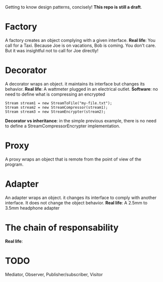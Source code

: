 Getting to know design patterns, concisely! **This repo is still a draft**.

# Factory
A factory creates an object complying with a given interface.
**Real life**: You call for a Taxi. Because Joe is on vacations, Bob is coming. You don't care. But it was insightful not to call for Joe directly!

# Decorator
A decorator wraps an object. it maintains its interface but changes its behavior.
**Real life**: A wattmeter plugged in an electrical outlet.
**Software**:  no need to define what is compressing an encrypted 
```
Stream stream1 = new StreamToFile("my-file.txt");
Stream stream2 = new StreamCompressor(stream1);
Stream stream3 = new StreamEncrypter(stream2);
```
**Decorator vs inheritance**: in the simple previous example, there is no need to define a StreamCompressorEncrypter implementation.

# Proxy
A proxy wraps an object that is remote from the  point of view of the program.

# Adapter
An adapter wraps an object. it changes its interface to comply with another interface. It does not change the object behavior.
**Real life**: A 2.5mm to 3.5mm headphone adapter

# The chain of responsability
**Real life**: 

# TODO
Mediator, Observer, Publisher/subscriber, Visitor